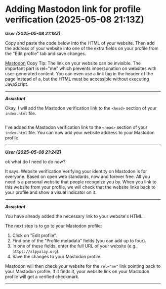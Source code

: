 <!-- Generated by SpecStory -->

<!-- vscode Session bd8128f1-a182-4145-a59c-aaeaeeaa2834 (2025-05-08 21:13Z) -->

# Adding Mastodon link for profile verification (2025-05-08 21:13Z)

_**User (2025-05-08 21:18Z)**_

Copy and paste the code below into the HTML of your website. Then add the address of your website into one of the extra fields on your profile from the "Edit profile" tab and save changes.

<a rel="me" href="https://mastodon.social/@alpyalay">Mastodon</a>
Copy
Tip: The link on your website can be invisible. The important part is rel="me" which prevents impersonation on websites with user-generated content. You can even use a link tag in the header of the page instead of a, but the HTML must be accessible without executing JavaScript.

---

_**Assistant**_

Okay, I will add the Mastodon verification link to the `<head>` section of your `index.html` file. 
````

````
I've added the Mastodon verification link to the `<head>` section of your `index.html` file. You can now add your website address to your Mastodon profile.

---

_**User (2025-05-08 21:24Z)**_

ok what do I need to do now?

It says: Website verification
Verifying your identity on Mastodon is for everyone. Based on open web standards, now and forever free. All you need is a personal website that people recognize you by. When you link to this website from your profile, we will check that the website links back to your profile and show a visual indicator on it.

---

_**Assistant**_

You have already added the necessary link to your website's HTML.

The next step is to go to your Mastodon profile:
1.  Click on "Edit profile".
2.  Find one of the "Profile metadata" fields (you can add up to four).
3.  In one of these fields, enter the full URL of your website (e.g., `https://alpyalay.org`).
4.  Save the changes to your Mastodon profile.

Mastodon will then check your website for the `rel="me"` link pointing back to your Mastodon profile. If it finds it, your website link on your Mastodon profile will get a verified checkmark.

---

